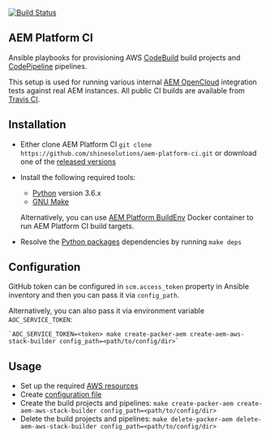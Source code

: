 [![Build Status](https://github.com/shinesolutions/aem-platform-ci/workflows/CI/badge.svg)](https://github.com/shinesolutions/aem-platform-ci/actions?query=workflow%3ACI)

AEM Platform CI
---------------

Ansible playbooks for provisioning AWS [CodeBuild](https://aws.amazon.com/codebuild/) build projects and [CodePipeline](https://aws.amazon.com/codepipeline/) pipelines.

This setup is used for running various internal [AEM OpenCloud](https://shinesolutions.github.io/aem-opencloud/) integration tests against real AEM instances. All public CI builds are available from [Travis CI](https://travis-ci.org/shinesolutions/).

Installation
------------

- Either clone AEM Platform CI `git clone https://github.com/shinesolutions/aem-platform-ci.git` or download one of the [released versions](https://github.com/shinesolutions/aem-platform-ci/releases)
- Install the following required tools:
  * [Python](https://www.python.org/downloads/) version 3.6.x
  * [GNU Make](https://www.gnu.org/software/make/)<br/>

  Alternatively, you can use [AEM Platform BuildEnv](https://github.com/shinesolutions/aem-platform-buildenv) Docker container to run AEM Platform CI build targets.
- Resolve the [Python packages](https://github.com/shinesolutions/aem-platform-ci/blob/master/requirements.txt) dependencies by running `make deps`

Configuration
-------------

GitHub token can be configured in `scm.access_token` property in Ansible inventory and then you can pass it via `config_path`.

Alternatively, you can also pass it via environment variable `AOC_SERVICE_TOKEN`:

    `AOC_SERVICE_TOKEN=<token> make create-packer-aem create-aem-aws-stack-builder config_path=<path/to/config/dir>` 

Usage
-----

- Set up the required [AWS resources](https://github.com/shinesolutions/aem-platform-ci/blob/master/examples/aws/resources.yaml)
- Create [configuration file](https://github.com/shinesolutions/aem-platform-ci/blob/master/docs/configuration.md)
- Create the build projects and pipelines: `make create-packer-aem create-aem-aws-stack-builder config_path=<path/to/config/dir>`
- Delete the build projects and pipelines: `make delete-packer-aem delete-aem-aws-stack-builder config_path=<path/to/config/dir>`
